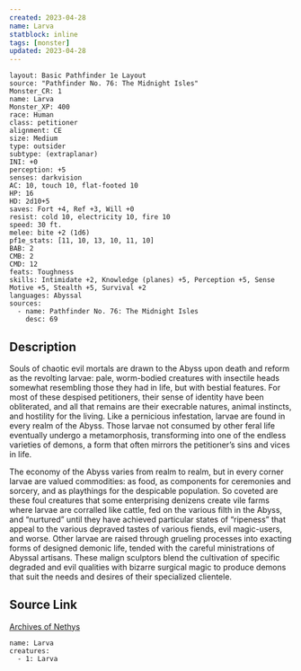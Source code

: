 ```yaml
---
created: 2023-04-28
name: Larva
statblock: inline
tags: [monster]
updated: 2023-04-28
---
```

```statblock
layout: Basic Pathfinder 1e Layout
source: "Pathfinder No. 76: The Midnight Isles"
Monster_CR: 1
name: Larva
Monster_XP: 400
race: Human
class: petitioner
alignment: CE
size: Medium
type: outsider
subtype: (extraplanar)
INI: +0
perception: +5
senses: darkvision
AC: 10, touch 10, flat-footed 10
HP: 16
HD: 2d10+5
saves: Fort +4, Ref +3, Will +0
resist: cold 10, electricity 10, fire 10
speed: 30 ft.
melee: bite +2 (1d6)
pf1e_stats: [11, 10, 13, 10, 11, 10]
BAB: 2
CMB: 2
CMD: 12
feats: Toughness
skills: Intimidate +2, Knowledge (planes) +5, Perception +5, Sense Motive +5, Stealth +5, Survival +2
languages: Abyssal
sources:
  - name: Pathfinder No. 76: The Midnight Isles
    desc: 69
```
## Description
Souls of chaotic evil mortals are drawn to the Abyss upon death and reform as the revolting larvae: pale, worm-bodied creatures with insectile heads somewhat resembling those they had in life, but with bestial features. For most of these despised petitioners, their sense of identity have been obliterated, and all that remains are their execrable natures, animal instincts, and hostility for the living. Like a pernicious infestation, larvae are found in every realm of the Abyss. Those larvae not consumed by other feral life eventually undergo a metamorphosis, transforming into one of the endless varieties of demons, a form that often mirrors the petitioner’s sins and vices in life.

 The economy of the Abyss varies from realm to realm, but in every corner larvae are valued commodities: as food, as components for ceremonies and sorcery, and as playthings for the despicable population. So coveted are these foul creatures that some enterprising denizens create vile farms where larvae are corralled like cattle, fed on the various filth in the Abyss, and “nurtured” until they have achieved particular states of “ripeness” that appeal to the various depraved tastes of various fiends, evil magic-users, and worse. Other larvae are raised through grueling processes into exacting forms of designed demonic life, tended with the careful ministrations of Abyssal artisans. These malign sculptors blend the cultivation of specific degraded and evil qualities with bizarre surgical magic to produce demons that suit the needs and desires of their specialized clientele.
## Source Link
[Archives of Nethys](https://aonprd.com/MonsterDisplay.aspx?ItemName=Larva)
```encounter-table
name: Larva
creatures:
  - 1: Larva
```
